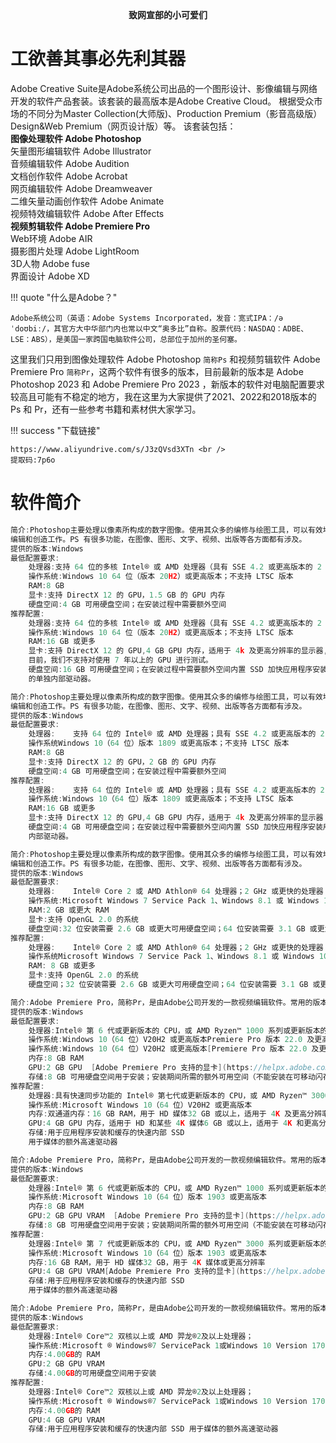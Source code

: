 <center><b>致网宣部的小可爱们</b></center>

# 工欲善其事必先利其器
Adobe Creative Suite是Adobe系统公司出品的一个图形设计、影像编辑与网络开发的软件产品套装。该套装的最高版本是Adobe Creative Cloud。
根据受众市场的不同分为Master Collection(大师版)、Production Premium（影音高级版）Design&Web Premium（网页设计版）等。
该套装包括：<br />
 **图像处理软件 Adobe Photoshop**<br />
 矢量图形编辑软件 Adobe Illustrator<br />
 音频编辑软件 Adobe Audition<br />
 文档创作软件 Adobe Acrobat<br />
 网页编辑软件 Adobe Dreamweaver<br />
 二维矢量动画创作软件 Adobe Animate<br />
 视频特效编辑软件 Adobe After Effects<br />
 **视频剪辑软件 Adobe Premiere Pro**<br />
 Web环境 Adobe AIR<br />
 摄影图片处理 Adobe LightRoom<br />
 3D人物 Adobe fuse<br />
 界面设计 Adobe XD

!!! quote "什么是Adobe？"

    Adobe系统公司（英语：Adobe Systems Incorporated，发音：宽式IPA：/əˈdoʊbiː/，其官方大中华部门内也常以中文“奥多比”自称。股票代码：NASDAQ：ADBE、LSE：ABS），是美国一家跨国电脑软件公司，总部位于加州的圣何塞。

这里我们只用到图像处理软件 Adobe Photoshop `简称Ps` 和视频剪辑软件 Adobe Premiere Pro `简称Pr`，这两个软件有很多的版本，目前最新的版本是 Adobe Photoshop 2023 和 Adobe Premiere Pro 2023 ，新版本的软件对电脑配置要求较高且可能有不稳定的地方，我在这里为大家提供了2021、2022和2018版本的 Ps 和 Pr，还有一些参考书籍和素材供大家学习。


!!! success "下载链接"

    https://www.aliyundrive.com/s/J3zQVsd3XTn <br />
    提取码:7p6o

# 软件简介

```c title='Photoshop 2022'
简介:Photoshop主要处理以像素所构成的数字图像。使用其众多的编修与绘图工具，可以有效地进行图片
编辑和创造工作。PS 有很多功能，在图像、图形、文字、视频、出版等各方面都有涉及。
提供的版本:Windows
最低配置要求:
    处理器:支持 64 位的多核 Intel® 或 AMD 处理器（具有 SSE 4.2 或更高版本的 2 GHz 或更快的处理器）
    操作系统:Windows 10 64 位（版本 20H2）或更高版本；不支持 LTSC 版本
    RAM:8 GB
    显卡:支持 DirectX 12 的 GPU，1.5 GB 的 GPU 内存
    硬盘空间:4 GB 可用硬盘空间；在安装过程中需要额外空间
推荐配置:
    处理器:支持 64 位的多核 Intel® 或 AMD 处理器（具有 SSE 4.2 或更高版本的 2 GHz 或更快的处理器）
    操作系统:Windows 10 64 位（版本 20H2）或更高版本；不支持 LTSC 版本
    RAM:16 GB 或更多
    显卡:支持 DirectX 12 的 GPU,4 GB GPU 内存，适用于 4k 及更高分辨率的显示器,GPU 使用时间少于 7 年。
    目前，我们不支持对使用 7 年以上的 GPU 进行测试。
    硬盘空间:16 GB 可用硬盘空间；在安装过程中需要额外空间内置 SSD 加快应用程序安装用于暂存磁盘
    的单独内部驱动器。
```

```c title='Photoshop 2021'
简介:Photoshop主要处理以像素所构成的数字图像。使用其众多的编修与绘图工具，可以有效地进行图片
编辑和创造工作。PS 有很多功能，在图像、图形、文字、视频、出版等各方面都有涉及。
提供的版本:Windows
最低配置要求:
    处理器:	支持 64 位的 Intel® 或 AMD 处理器；具有 SSE 4.2 或更高版本的 2 GHz 或速度更快的处理器
    操作系统Windows 10（64 位）版本 1809 或更高版本；不支持 LTSC 版本
    RAM:8 GB
    显卡:支持 DirectX 12 的 GPU，2 GB 的 GPU 内存
    硬盘空间:4 GB 可用硬盘空间；在安装过程中需要额外空间
推荐配置:
    处理器:	支持 64 位的 Intel® 或 AMD 处理器；具有 SSE 4.2 或更高版本的 2 GHz 或速度更快的处理器
    操作系统:Windows 10（64 位）版本 1809 或更高版本；不支持 LTSC 版本
    RAM:16 GB 或更多
    显卡:支持 DirectX 12 的 GPU,4 GB GPU 内存，适用于 4k 及更高分辨率的显示器
    硬盘空间:4 GB 可用硬盘空间；在安装过程中需要额外空间内置 SSD 加快应用程序安装用于暂存磁盘的单独
    内部驱动器。
```


```c title='Photoshop 2018'
简介:Photoshop主要处理以像素所构成的数字图像。使用其众多的编修与绘图工具，可以有效地进行图片
编辑和创造工作。PS 有很多功能，在图像、图形、文字、视频、出版等各方面都有涉及。
提供的版本:Windows
最低配置要求:
    处理器:	Intel® Core 2 或 AMD Athlon® 64 处理器；2 GHz 或更快的处理器
    操作系统:Microsoft Windows 7 Service Pack 1、Windows 8.1 或 Windows 10（版本 1607 或更高版本），Photoshop CC 19.0 和 19.0.1 版本支持 Windows 10 1511 及更高版本，但不支持 1507 及更低版本。Photoshop CC 19.1（及更高版本）支持 Windows 10 1607 及更高版本，但不支持 1511 或更早的版本。 
    RAM:2 GB 或更大 RAM
    显卡:支持 OpenGL 2.0 的系统
    硬盘空间:32 位安装需要 2.6 GB 或更大可用硬盘空间；64 位安装需要 3.1 GB 或更大可用硬盘空间；安装过程中会需要更多可用空间（无法在使用区分大小写的文件系统的卷上安装）
推荐配置:
    处理器:	Intel® Core 2 或 AMD Athlon® 64 处理器；2 GHz 或更快的处理器
    操作系统Microsoft Windows 7 Service Pack 1、Windows 8.1 或 Windows 10（版本 1607 或更高版本），Photoshop CC 19.0 和 19.0.1 版本支持 Windows 10 1511 及更高版本，但不支持 1507 及更低版本。Photoshop CC 19.1（及更高版本）支持 Windows 10 1607 及更高版本，但不支持 1511 或更早的版本。 
    RAM: 8 GB 或更多
    显卡:支持 OpenGL 2.0 的系统
    硬盘空间；32 位安装需要 2.6 GB 或更大可用硬盘空间；64 位安装需要 3.1 GB 或更大可用硬盘空间；安装过程中会需要更多可用空间（无法在使用区分大小写的文件系统的卷上安装）
```

```c title='Premiere Pro 2022'
简介:Adobe Premiere Pro，简称Pr，是由Adobe公司开发的一款视频编辑软件。常用的版本有CS4、CS5、CS6、CC 2014、CC 2015、CC 2017、CC 2018、CC 2019、CC2020、CC2021以及2022版本。
提供的版本:Windows
最低配置要求:
    处理器:Intel® 第 6 代或更新版本的 CPU，或 AMD Ryzen™ 1000 系列或更新版本的 CPU
    操作系统:Windows 10（64 位）V20H2 或更高版本Premiere Pro 版本 22.0 及更高版本与 Windows 11 操作系统兼容。对于带有 NVIDIA Gpu 的系统，Windows 11 需要使用 NVIDIA 驱动程序版本 472.12 或更高版本。
    操作系统:Windows 10（64 位）V20H2 或更高版本[Premiere Pro 版本 22.0 及更高版本与 Windows 11 操作系统兼容。对于带有 NVIDIA Gpu 的系统，Windows 11 需要使用 NVIDIA 驱动程序版本 472.12 或更高版本。]
    内存:8 GB RAM
    GPU:2 GB GPU  [Adobe Premiere Pro 支持的显卡](https://helpx.adobe.com/cn/premiere-pro/system-requirements.html?promoid=91BF4XW1&mv=other#gpu-acceleration)
    存储:8 GB 可用硬盘空间用于安装；安装期间所需的额外可用空间（不能安装在可移动闪存存储器上）,用于媒体的额外高速驱动器
推荐配置:
    处理器:具有快速同步功能的 Intel® 第七代或更新版本的 CPU，或 AMD Ryzen™ 3000 系列/Threadripper 2000 系列或更新版本的 CPU
    操作系统:Microsoft Windows 10（64 位）V20H2 或更高版本
    内存:双通道内存：16 GB RAM，用于 HD 媒体32 GB 或以上，适用于 4K 及更高分辨率
    GPU:4 GB GPU 内存，适用于 HD 和某些 4K 媒体6 GB 或以上，适用于 4K 和更高分辨率[Adobe Premiere Pro 支持的显卡](https://helpx.adobe.com/cn/premiere-pro/system-requirements.html?promoid=91BF4XW1&mv=other#gpu-acceleration)
    存储:用于应用程序安装和缓存的快速内部 SSD
    用于媒体的额外高速驱动器
```

```c title='Premiere Pro 2021'
简介:Adobe Premiere Pro，简称Pr，是由Adobe公司开发的一款视频编辑软件。常用的版本有CS4、CS5、CS6、CC 2014、CC 2015、CC 2017、CC 2018、CC 2019、CC2020、CC2021以及2022版本。
提供的版本:Windows
最低配置要求:
    处理器:Intel® 第 6 代或更新版本的 CPU，或 AMD Ryzen™ 1000 系列或更新版本的 CPU
    操作系统:Microsoft Windows 10（64 位）版本 1903 或更高版本
    内存:8 GB RAM
    GPU:2 GB GPU VRAM  [Adobe Premiere Pro 支持的显卡](https://helpx.adobe.com/cn/premiere-pro/system-requirements.html?promoid=91BF4XW1&mv=other#gpu-acceleration)
    存储:8 GB 可用硬盘空间用于安装；安装期间所需的额外可用空间（不能安装在可移动闪存存储器上）,用于媒体的额外高速驱动器
推荐配置:
    处理器:Intel® 第 7 代或更新版本的 CPU，或 AMD Ryzen™ 3000 系列或更新版本的 CPU
    操作系统:Microsoft Windows 10（64 位）版本 1903 或更高版本
    内存:16 GB RAM，用于 HD 媒体32 GB，用于 4K 媒体或更高分辨率
    GPU:4 GB GPU VRAM[Adobe Premiere Pro 支持的显卡](https://helpx.adobe.com/cn/premiere-pro/system-requirements.html?promoid=91BF4XW1&mv=other#gpu-acceleration)
    存储:用于应用程序安装和缓存的快速内部 SSD
    用于媒体的额外高速驱动器
```

```c title='Premiere Pro 2018'
简介:Adobe Premiere Pro，简称Pr，是由Adobe公司开发的一款视频编辑软件。常用的版本有CS4、CS5、CS6、CC 2014、CC 2015、CC 2017、CC 2018、CC 2019、CC2020、CC2021以及2022版本。
提供的版本:Windows
最低配置要求:
    处理器:Intel® Core™2 双核以上或 AMD 羿龙®2及以上处理器；
    操作系统:Microsoft ® Windows®7 ServicePack 1或Windows 10 Version 1703及以上
    内存:4.00GB的 RAM
    GPU:2 GB GPU VRAM  
    存储:4.00GB的可用硬盘空间用于安装
推荐配置:
    处理器:Intel® Core™2 双核以上或 AMD 羿龙®2及以上处理器；
    操作系统:Microsoft ® Windows®7 ServicePack 1或Windows 10 Version 1703及以上
    内存:4.00GB的 RAM
    GPU:4 GB GPU VRAM
    存储:用于应用程序安装和缓存的快速内部 SSD 用于媒体的额外高速驱动器
```


